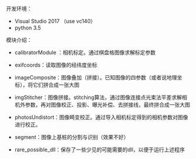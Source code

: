 开发环境：

- Visual Studio 2017   （use vc140）
- python 3.5

模块介绍：

- calibratorModule ：相机标定。通过棋盘格图像求解标定参数
- exifcoords：读取图像的经纬度坐标
- imageComposite：图像叠加（拼接）。已知图像的四参数（或者说地理坐标），将它们拼合成一张大图
- imgStitcher：图像拼接。stitching算法，通过图像连接点光束法平差求解相机外参数，再对图像校正、投影、曝光补偿、去拼接线，最终拼合成一张大图
- photosUndistort：图像畸变校正。通过导入相机标定得到的相机参数对图像进行校正。
- segment：图像上基桩的分割与识别（效果不好）

- rare_possible_dll：保存了一些少见的可能需要的dll，以便于运行上述程序